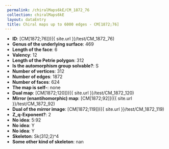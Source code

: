 ```yaml
--- 
 permalink: /chiralMaps6kE/CM_1872_76 
 collection: chiralMaps6kE
 layout: dataEntry
 title: Chiral maps up to 6000 edges - CM[1872;76]
---
```


- **ID**: [CM[1872;76]]({{ site.url }}/test/CM_1872_76)
- **Genus of the underlying surface**: 469
- **Length of the face**: 6
- **Valency**: 12
- **Length of the Petrie polygon**: 312
- **Is the automorphism group solvable?**: S
- **Number of vertices**: 312
- **Number of edges**: 1872
- **Number of faces**: 624
- **The map is self-**: none
- **Dual map**: [CM[1872;120]]({{ site.url }}/test/CM_1872_120)
- **Mirror (enantihomorphic) map**: [CM[1872;92]]({{ site.url }}/test/CM_1872_92)
- **Dual of the mirror image**: [CM[1872;119]]({{ site.url }}/test/CM_1872_119)
- **Z_q-Exponent?**: 2
- **No idea**:  5:92
- **No idea**: Y
- **No idea**: Y
- **Skeleton**: Sk(312;2)^4
- **Some other kind of skeleton**: nan
